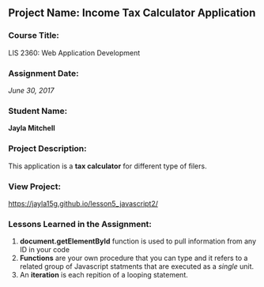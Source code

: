 ## Project Name:  Income Tax Calculator Application

### Course Title:
LIS 2360:  Web Application Development

### Assignment Date:  
*June 30, 2017*

### Student Name:  
**Jayla Mitchell**

### Project Description:
This application is a **tax calculator** for different type of filers. 

### View Project:
https://jayla15g.github.io/lesson5_javascript2/

### Lessons Learned in the Assignment:
1. **document.getElementById** function is used to pull information from any ID in your code
2. **Functions** are your own procedure that you can type and it refers to a related group of Javascript statments that are executed as a *single* unit.
3. An **iteration** is each repition of a looping statement.

